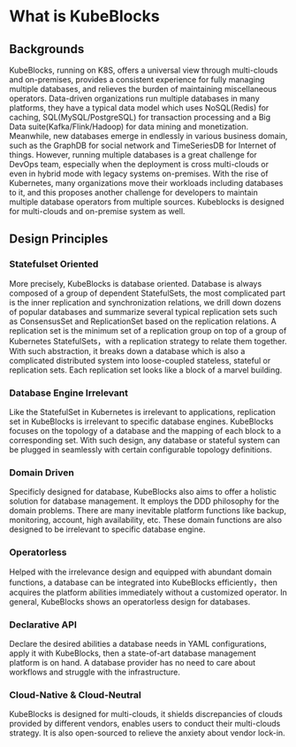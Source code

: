 # What is KubeBlocks
## Backgrounds
KubeBlocks, running on K8S, offers a universal view through multi-clouds and on-premises, provides a consistent experience for fully managing multiple databases, and relieves the burden of maintaining miscellaneous operators. Data-driven organizations run multiple databases in many platforms, they have a typical data model which uses NoSQL(Redis) for caching, SQL(MySQL/PostgreSQL) for transaction processing and a Big Data suite(Kafka/Flink/Hadoop) for data mining and monetization. Meanwhile, new databases emerge in endlessly in various business domain, such as the GraphDB for social network and TimeSeriesDB for Internet of things. However, running multiple databases is a great challenge for DevOps team, especially when the deployment is cross multi-clouds or even in hybrid mode with legacy systems on-premises. With the rise of Kubernetes, many organizations move their workloads including databases to it, and this proposes another challenge for developers to maintain multiple database operators from multiple sources. Kubeblocks is designed for multi-clouds and on-premise system as well. 


## Design Principles
### Statefulset Oriented 
More precisely, KubeBlocks is database oriented. Database is always composed of a group of dependent StatefulSets, the most complicated part is the inner replication and synchronization relations, we drill down dozens of popular databases and summarize several typical replication sets such as ConsensusSet and ReplicationSet based on the replication relations. A replication set is the minimum set of a replication group on top of a group of Kubernetes StatefulSets，with a replication strategy to relate them together. With such abstraction, it breaks down a database which is also a complicated distributed system into loose-coupled stateless, stateful or replication sets. Each replication set looks like a block of a marvel building.

### Database Engine Irrelevant  
Like the StatefulSet in Kubernetes is irrelevant to applications, replication set in KubeBlocks is irrelevant to specific database engines. KubeBlocks focuses on the topology of a database and the mapping of each block to a corresponding set. With such design, any database or stateful system can be plugged in seamlessly with certain configurable topology definitions.

### Domain Driven 
Specificly designed for database, KubeBlocks also aims to offer a holistic solution for database management. It employs the DDD philosophy for the domain problems. There are many inevitable platform functions like backup, monitoring, account, high availability, etc. These domain functions are also designed to be irrelevant to specific database engine.

### Operatorless 
Helped with the irrelevance design and equipped with abundant domain functions, a database can be integrated into KubeBlocks efficiently，then acquires the platform abilities immediately without a customized operator. In general, KubeBlocks shows an operatorless design for databases.

### Declarative API 
Declare the desired abilities a database needs in YAML configurations, apply it with KubeBlocks, then a state-of-art database management platform is on hand. A database provider has no need to care about workflows and struggle with the infrastructure. 
### Cloud-Native & Cloud-Neutral 
KubeBlocks is designed for multi-clouds, it shields discrepancies of clouds provided by different vendors, enables users to conduct their multi-clouds strategy. It is also open-sourced to relieve the anxiety about vendor lock-in.